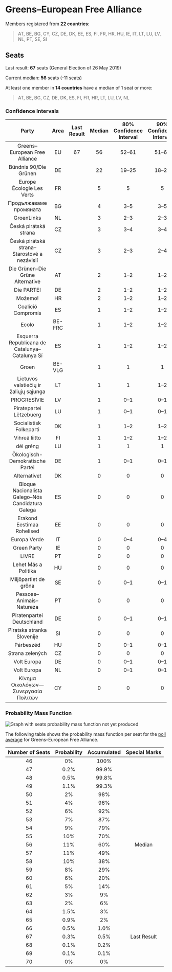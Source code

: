 # Greens–European Free Alliance

Members registered from **22 countries**:

> AT, BE, BG, CY, CZ, DE, DK, EE, ES, FI, FR, HR, HU, IE, IT, LT, LU, LV, NL, PT, SE, SI

## Seats

Last result: **67** seats (General Election of 26 May 2019)

Current median: **56** seats (-11 seats)

At least one member in **14 countries** have a median of 1 seat or more:

> AT, BE, BG, CZ, DE, DK, ES, FI, FR, HR, LT, LU, LV, NL

### Confidence Intervals

| Party | Area | Last Result | Median | 80% Confidence Interval | 90% Confidence Interval | 95% Confidence Interval | 99% Confidence Interval |
|:-----:|:----:|:-----------:|:------:|:-----------------------:|:-----------------------:|:-----------------------:|:-----------------------:|
| Greens–European Free Alliance | EU | 67 | 56 | 52–61 | 51–63 | 50–64 | 48–66 |
| Bündnis 90/Die Grünen | DE | | 22 | 19–25 | 18–26 | 18–26 | 18–26 |
| Europe Écologie Les Verts | FR | | 5 | 5 | 5 | 5 | 5 |
| Продължаваме промяната | BG | | 4 | 3–5 | 3–5 | 3–5 | 3–5 |
| GroenLinks | NL | | 3 | 2–3 | 2–3 | 2–3 | 2–3 |
| Česká pirátská strana | CZ | | 3 | 3–4 | 3–4 | 2–4 | 2–4 |
| Česká pirátská strana–Starostové a nezávislí | CZ | | 3 | 2–3 | 2–4 | 2–4 | 2–4 |
| Die Grünen–Die Grüne Alternative | AT | | 2 | 1–2 | 1–2 | 1–2 | 1–2 |
| Die PARTEI | DE | | 2 | 1–2 | 1–2 | 1–2 | 1–3 |
| Možemo! | HR | | 2 | 1–2 | 1–2 | 1–2 | 1–2 |
| Coalició Compromís | ES | | 1 | 1–2 | 1–2 | 1–2 | 0–3 |
| Ecolo | BE-FRC | | 1 | 1–2 | 1–2 | 1–2 | 1–2 |
| Esquerra Republicana de Catalunya–Catalunya Sí | ES | | 1 | 1–2 | 1–2 | 1–3 | 1–3 |
| Groen | BE-VLG | | 1 | 1 | 1 | 1 | 0–1 |
| Lietuvos valstiečių ir žaliųjų sąjunga | LT | | 1 | 1 | 1–2 | 1–2 | 1–2 |
| PROGRESĪVIE | LV | | 1 | 0–1 | 0–1 | 0–1 | 0–1 |
| Piratepartei Lëtzebuerg | LU | | 1 | 0–1 | 0–1 | 0–1 | 0–1 |
| Socialistisk Folkeparti | DK | | 1 | 1–2 | 1–2 | 1–2 | 1–2 |
| Vihreä liitto | FI | | 1 | 1–2 | 1–2 | 1–2 | 1–2 |
| déi gréng | LU | | 1 | 1 | 1 | 1 | 1 |
| Ökologisch-Demokratische Partei | DE | | 1 | 0–1 | 0–1 | 0–1 | 0–1 |
| Alternativet | DK | | 0 | 0 | 0 | 0 | 0 |
| Bloque Nacionalista Galego–Nós Candidatura Galega | ES | | 0 | 0 | 0 | 0–1 | 0–1 |
| Erakond Eestimaa Rohelised | EE | | 0 | 0 | 0 | 0 | 0 |
| Europa Verde | IT | | 0 | 0–4 | 0–4 | 0–4 | 0–5 |
| Green Party | IE | | 0 | 0 | 0 | 0 | 0 |
| LIVRE | PT | | 0 | 0 | 0 | 0 | 0 |
| Lehet Más a Politika | HU | | 0 | 0 | 0 | 0 | 0–1 |
| Miljöpartiet de gröna | SE | | 0 | 0–1 | 0–1 | 0–1 | 0–1 |
| Pessoas–Animais–Natureza | PT | | 0 | 0 | 0 | 0 | 0–1 |
| Piratenpartei Deutschland | DE | | 0 | 0–1 | 0–1 | 0–1 | 0–1 |
| Piratska stranka Slovenije | SI | | 0 | 0 | 0 | 0 | 0 |
| Párbeszéd | HU | | 0 | 0–1 | 0–1 | 0–1 | 0–1 |
| Strana zelených | CZ | | 0 | 0 | 0 | 0 | 0 |
| Volt Europa | DE | | 0 | 0–1 | 0–1 | 0–1 | 0–1 |
| Volt Europa | NL | | 0 | 0–1 | 0–1 | 0–1 | 0–2 |
| Κίνημα Οικολόγων—Συνεργασία Πολιτών | CY | | 0 | 0 | 0 | 0 | 0 |

### Probability Mass Function

![Graph with seats probability mass function not yet produced](average-2022-07-31-seats-pmf-greens–europeanfreealliance.png "Seats Probability Mass Function")

The following table shows the probability mass function per seat for the [poll average](average-2022-07-31.html) for Greens–European Free Alliance.

| Number of Seats | Probability | Accumulated | Special Marks |
|:---------------:|:-----------:|:-----------:|:-------------:|
| 46 | 0% | 100% |  |
| 47 | 0.2% | 99.9% |  |
| 48 | 0.5% | 99.8% |  |
| 49 | 1.1% | 99.3% |  |
| 50 | 2% | 98% |  |
| 51 | 4% | 96% |  |
| 52 | 6% | 92% |  |
| 53 | 7% | 87% |  |
| 54 | 9% | 79% |  |
| 55 | 10% | 70% |  |
| 56 | 11% | 60% | Median |
| 57 | 11% | 49% |  |
| 58 | 10% | 38% |  |
| 59 | 8% | 29% |  |
| 60 | 6% | 20% |  |
| 61 | 5% | 14% |  |
| 62 | 3% | 9% |  |
| 63 | 2% | 6% |  |
| 64 | 1.5% | 3% |  |
| 65 | 0.9% | 2% |  |
| 66 | 0.5% | 1.0% |  |
| 67 | 0.3% | 0.5% | Last Result |
| 68 | 0.1% | 0.2% |  |
| 69 | 0.1% | 0.1% |  |
| 70 | 0% | 0% |  |



